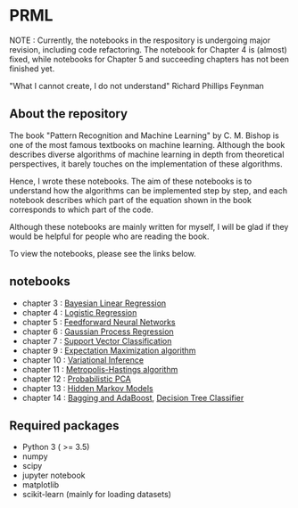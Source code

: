 # PRML

NOTE : Currently, the notebooks in the respository is undergoing major revision, including code refactoring. The notebook for Chapter 4 is (almost) fixed, while notebooks for Chapter 5 and succeeding chapters has not been finished yet.

"What I cannot create, I do not understand"
Richard Phillips Feynman

## About the repository

The book "Pattern Recognition and Machine Learning" by C. M. Bishop is one of the most famous textbooks on machine learning. 
Although the book describes diverse algorithms of machine learning in depth from theoretical perspectives, it barely touches on the implementation of these algorithms.

Hence, I wrote these notebooks. 
The aim of these notebooks is to understand how the algorithms can be implemented step by step, and each notebook describes which part of the equation shown in the book corresponds to which part of the code. 

Although these notebooks are mainly written for myself, I will be glad if they would be helpful for people who are reading the book. 

To view the notebooks, please see the links below.

## notebooks

* chapter 3 : [Bayesian Linear Regression](https://nbviewer.jupyter.org/github/amber-kshz/PRML/tree/master/notebooks/LinReg_Bayes.ipynb)
* chapter 4 : [Logistic Regression](https://nbviewer.jupyter.org/github/amber-kshz/PRML/tree/master/notebooks/LogisticClassification.ipynb)
* chapter 5 : [Feedforward Neural Networks](https://nbviewer.jupyter.org/github/amber-kshz/PRML/tree/master/notebooks/NeuralNet.ipynb)
* chapter 6 : [Gaussian Process Regression](https://nbviewer.jupyter.org/github/amber-kshz/PRML/tree/master/notebooks/GPRegression.ipynb)
* chapter 7 : [Support Vector Classification](https://nbviewer.jupyter.org/github/amber-kshz/PRML/tree/master/notebooks/SVMclassification.ipynb)
* chapter 9 : [Expectation Maximization algorithm](https://nbviewer.jupyter.org/github/amber-kshz/PRML/tree/master/notebooks/GaussianMixture_EM.ipynb)
* chapter 10 : [Variational Inference](https://nbviewer.jupyter.org/github/amber-kshz/PRML/tree/master/notebooks/GaussianMixture_VI.ipynb)
* chapter 11 : [Metropolis-Hastings algorithm](https://nbviewer.jupyter.org/github/amber-kshz/PRML/tree/master/notebooks/MCMC-MH.ipynb)
* chapter 12 : [Probabilistic PCA](https://nbviewer.jupyter.org/github/amber-kshz/PRML/tree/master/notebooks/PPCA.ipynb)
* chapter 13 : [Hidden Markov Models](https://nbviewer.jupyter.org/github/amber-kshz/PRML/tree/master/notebooks/HMM.ipynb)
* chapter 14 : [Bagging and AdaBoost](https://nbviewer.jupyter.org/github/amber-kshz/PRML/tree/master/notebooks/Bagging-AdaBoost.ipynb), [Decision Tree Classifier](https://nbviewer.jupyter.org/github/amber-kshz/PRML/tree/master/notebooks/DecisionTree.ipynb)

## Required packages 
* Python 3 ( >= 3.5)
* numpy 
* scipy
* jupyter notebook
* matplotlib
* scikit-learn (mainly for loading datasets)
